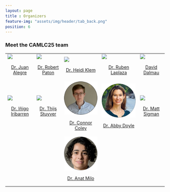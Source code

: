 ```yaml
--- 
layout: page
title : Organizers
feature-img: "assets/img/header/tab_back.png"
position: 6
---
```


### Meet the CAMLC25 team

<html>
<head>
<style>
#customers {
  border-collapse: collapse;
  width: 100%;
}

#customers td, #customers th {
  border: 0px solid #ddd;
  line-height: 1.5;
}

</style>
</head>
<body>

<table id="customers">
  <tr>
    <td>
      <a href="https://thealegregroup.com/">
        <img src="../assets/img/people/juan.png" width="200">
        <br><p style="text-align: center;">Dr. Juan Alegre</p>
      </a>
    </td>
    <td>
      <a href="https://patonlab.com/">
        <img src="../assets/img/people/rob.png" width="200">
        <br><p style="text-align: center;">Dr. Robert Paton</p>
      </a>
    </td>
    <td>
      <a href="https://www.nist.gov/people/heidi-klem">
        <img src="../assets/img/people/heidi.png" width="200">
        <br><p style="text-align: center;">Dr. Heidi Klem</p>
      </a>
    </td>
    <td>
      <a href="https://rlaplaza.github.io/">
        <img src="../assets/img/people/ruben.png" width="200">
        <br><p style="text-align: center;">Dr. Ruben Laplaza</p>
      </a>
    </td>
    <td>
      <a href="https://github.com/ddgunizar">
        <img src="../assets/img/people/david.png" width="200">
        <br><p style="text-align: center;">David Dalmau</p>
      </a>
    </td>
  </tr>
  <tr>
    <td>
      <a href="https://iribirii.github.io">
        <img src="../assets/img/people/inigo.png" width="200">
        <br><p style="text-align: center;">Dr. Iñigo Iribarren</p>
      </a>
    </td>
    <td>
      <a href="https://thijsstuyver.com/">
        <img src="../assets/img/people/thijs.png" width="200">
        <br><p style="text-align: center;">Dr. Thijs Stuyver</p>
      </a>
    </td>
    <td>
      <a href="https://coley.mit.edu/">
        <img src="../assets/img/people/coley.png" width="200">
        <br><p style="text-align: center;">Dr. Connor Coley</p>
      </a>
    </td>
    <td>
      <a href="https://doyle.chem.ucla.edu/abby/">
        <img src="../assets/img/people/doyle.png" width="200">
        <br><p style="text-align: center;">Dr. Abby Doyle</p>
      </a>
    </td>
    <td>
      <a href="https://chem.utah.edu/directory/sigman/">
        <img src="../assets/img/people/sigman.png" width="200">
        <br><p style="text-align: center;">Dr. Matt Sigman</p>
      </a>
    </td>
  <tr>
  </tr>
    <td></td>
    <td></td>
    <td>
      <a href="https://anatmilo.com/">
        <img src="../assets/img/people/milo.png" width="200">
        <br><p style="text-align: center;">Dr. Anat Milo</p>
      </a>
    </td>
    <td></td>
    <td></td>
  </tr>
</table>

</body>
</html>

